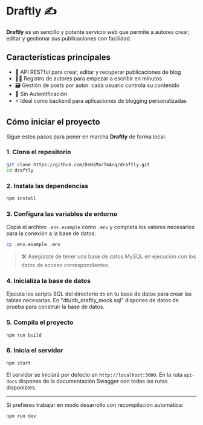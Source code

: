 # Draftly ✍️

**Draftly** es un sencillo y potente servicio web que permite a autores crear, editar y gestionar sus publicaciones con facilidad.

## Características principales

- 📝 API RESTful para crear, editar y recuperar publicaciones de blog
- 🧑‍💻 Registro de autores para empezar a escribir en minutos
- 🗃️ Gestión de posts por autor: cada usuario controla su contenido
- 🔐 Sin Autentificación
- ⚡ Ideal como backend para aplicaciones de blogging personalizadas

## Cómo iniciar el proyecto

Sigue estos pasos para poner en marcha **Draftly** de forma local:

### 1. Clona el repositorio

```bash
git clone https://github.com/DaNiMarTmArq/draftly.git
cd draftly
```

### 2. Instala las dependencias

```bash
npm install
```

### 3. Configura las variables de entorno

Copia el archivo `.env.example` como `.env` y completa los valores necesarios para la conexión a la base de datos:

```bash
cp .env.example .env
```

> 🛠️ Asegúrate de tener una base de datos MySQL en ejecución con los datos de acceso correspondientes.

### 4. Inicializa la base de datos

Ejecuta los scripts SQL del directorio `db` en tu base de datos para crear las tablas necesarias. En "db/db_draftly_mock.sql" dispones de datos de prueba para construir la base de datos.

### 5. Compila el proyecto

```bash
npm run build
```

### 6. Inicia el servidor

```bash
npm start
```

El servidor se iniciará por defecto en `http://localhost:3000`.
En la ruta `api-docs` dispones de la documentación Swagger con todas las rutas disponibles.

---

Si prefieres trabajar en modo desarrollo con recompilación automática:

```bash
npm run dev
```
